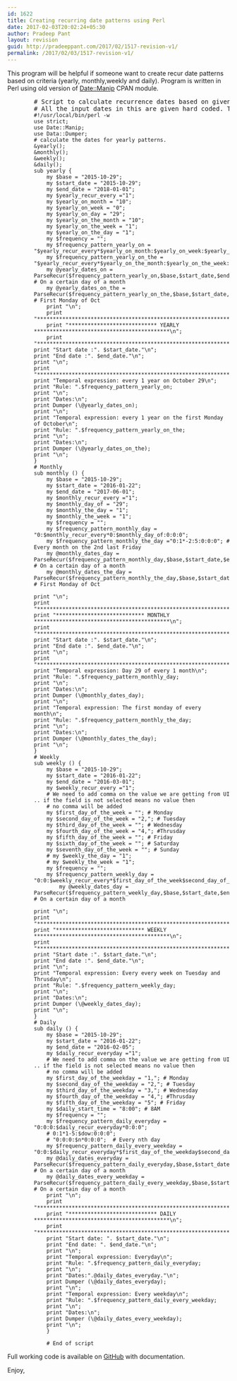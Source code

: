 ```yaml
---
id: 1622
title: Creating recurring date patterns using Perl
date: 2017-02-03T20:02:24+05:30
author: Pradeep Pant
layout: revision
guid: http://pradeeppant.com/2017/02/1517-revision-v1/
permalink: /2017/02/03/1517-revision-v1/
---
```

This program will be helpful if someone want to create recur date patterns based on criteria (yearly, monthly,weekly and daily). Program is written in Perl using old version of [Date::Manip](http://search.cpan.org/~sbeck/Date-Manip-6.53/) CPAN module.

<pre class="prettyprint" style="padding-left: 60px;"># Script to calculate recurrence dates based on given criteria using Perl Date::Manip module.
# All the input dates in this are given hard coded. These shall be passed through external program etc.
<code>#!/usr/local/bin/perl -w
use strict;
use Date::Manip; 
use Data::Dumper;  
# calculate the dates for yearly patterns.
&yearly();
&monthly();
&weekly();
&daily();
sub yearly {
	my $base = "2015-10-29";
	my $start_date = "2015-10-29";
	my $end_date = "2018-01-01";
	my $yearly_recur_every ="1";
	my $yearly_on_month = "10";
	my $yearly_on_week = "0";
	my $yearly_on_day = "29";
	my $yearly_on_the_month = "10";
	my $yearly_on_the_week = "1";
	my $yearly_on_the_day = "1";
	my $frequency = "";
	my $frequency_pattern_yearly_on = "$yearly_recur_every*$yearly_on_month:$yearly_on_week:$yearly_on_day:0:0:0";
	my $frequency_pattern_yearly_on_the = "$yearly_recur_every*$yearly_on_the_month:$yearly_on_the_week:$yearly_on_the_day:0:0:0";
	my @yearly_dates_on = ParseRecur($frequency_pattern_yearly_on,$base,$start_date,$end_date); # On a certain day of a month
	my @yearly_dates_on_the = ParseRecur($frequency_pattern_yearly_on_the,$base,$start_date,$end_date); # First Monday of Oct 
	print "\n";
	print "******************************************************************************\n";
	print "**************************** YEARLY *******************************************\n";
	print "*******************************************************************************\n";
print "Start date :". $start_date."\n";
print "End date :". $end_date."\n";
print "\n";
print "******************************************************************************\n";
print "Temporal expression: every 1 year on October 29\n";
print "Rule: ".$frequency_pattern_yearly_on;
print "\n";
print "Dates:\n";
print Dumper (\@yearly_dates_on);
print "\n";
print "Temporal expression: every 1 year on the first Monday of October\n";
print "Rule: ".$frequency_pattern_yearly_on_the;
print "\n";
print "Dates:\n";
print Dumper (\@yearly_dates_on_the);
print "\n";
}
# Monthly
sub monthly () {
	my $base = "2015-10-29";
	my $start_date = "2016-01-22";
	my $end_date = "2017-06-01";
	my $monthly_recur_every ="1";
	my $monthly_day_of = "29";
	my $monthly_the_day = "1";
	my $monthly_the_week = "1";
	my $frequency = "";
	my $frequency_pattern_monthly_day = "0:$monthly_recur_every*0:$monthly_day_of:0:0:0";
	my $frequency_pattern_monthly_the_day ="0:1*-2:5:0:0:0"; # Every month on the 2nd last Friday
	my @monthly_dates_day = ParseRecur($frequency_pattern_monthly_day,$base,$start_date,$end_date); # On a certain day of a month
	my @monthly_dates_the_day = ParseRecur($frequency_pattern_monthly_the_day,$base,$start_date,$end_date); # First Monday of Oct 
	
print "\n";
print "******************************************************************************\n";
print "**************************** MONTHLY *******************************************\n";
print "*******************************************************************************\n";
print "Start date :". $start_date."\n";
print "End date :". $end_date."\n";
print "\n";
print "******************************************************************************\n";
print "Temporal expression: Day 29 of every 1 month\n";
print "Rule: ".$frequency_pattern_monthly_day;
print "\n";
print "Dates:\n";
print Dumper (\@monthly_dates_day);
print "\n";
print "Temporal expression: The first monday of every month\n";
print "Rule: ".$frequency_pattern_monthly_the_day;
print "\n";
print "Dates:\n";
print Dumper (\@monthly_dates_the_day);
print "\n";
}
# Weekly
sub weekly () {
	my $base = "2015-10-29";
	my $start_date = "2016-01-22";
	my $end_date = "2016-03-01";
	my $weekly_recur_every ="1";
	# We need to add comma on the value we are getting from UI .. if the field is not selected means no value then 
	# no comma will be added
	my $first_day_of_the_week = ""; # Monday
	my $second_day_of_the_week = "2,"; # Tuesday
	my $third_day_of_the_week = ""; # Wednesday
	my $fourth_day_of_the_week = "4,"; #Thrusday
	my $fifth_day_of_the_week = ""; # Friday
	my $sixth_day_of_the_week = ""; # Saturday
	my $seventh_day_of_the_week = ""; # Sunday
	# my $weekly_the_day = "1";
	# my $weekly_the_week = "1";
	my $frequency = "";
	my $frequency_pattern_weekly_day = "0:0:$weekly_recur_every*$first_day_of_the_week$second_day_of_the_week$third_day_of_the_week$fourth_day_of_the_week$fifth_day_of_the_week$sixth_day_of_the_week$seventh_day_of_the_week:0:0:0";
		my @weekly_dates_day = ParseRecur($frequency_pattern_weekly_day,$base,$start_date,$end_date); # On a certain day of a month
	
print "\n";
print "******************************************************************************\n";
print "**************************** WEEKLY *******************************************\n";
print "*******************************************************************************\n";
print "Start date :". $start_date."\n";
print "End date :". $end_date."\n";
print "\n";
print "Temporal expression: Every every week on Tuesday and Thrusday\n";
print "Rule: ".$frequency_pattern_weekly_day;
print "\n";
print "Dates:\n";
print Dumper (\@weekly_dates_day);
print "\n";
}
# Daily
sub daily () {
	my $base = "2015-10-29";
	my $start_date = "2016-01-22";
	my $end_date = "2016-02-05";
	my $daily_recur_everyday ="1";
	# We need to add comma on the value we are getting from UI .. if the field is not selected means no value then 
	# no comma will be added
	my $first_day_of_the_weekday = "1,"; # Monday
	my $second_day_of_the_weekday = "2,"; # Tuesday
	my $third_day_of_the_weekday = "3,"; # Wednesday
	my $fourth_day_of_the_weekday = "4,"; #Thrusday
	my $fifth_day_of_the_weekday = "5"; # Friday
	my $daily_start_time = "8:00"; # 8AM
	my $frequency = "";
	my $frequency_pattern_daily_everyday = "0:0:0:$daily_recur_everyday*0:0:0";
	# 0:1*1-5:$dow:0:0:0";
	# "0:0:0:$n*0:0:0";  # Every nth day
	my $frequency_pattern_daily_every_weekday = "0:0:$daily_recur_everyday*$first_day_of_the_weekday$second_day_of_the_weekday$third_day_of_the_weekday$fourth_day_of_the_weekday$fifth_day_of_the_weekday:0:0:0";
	my @daily_dates_everyday = ParseRecur($frequency_pattern_daily_everyday,$base,$start_date,$end_date); # On a certain day of a month
	my @daily_dates_every_weekday = ParseRecur($frequency_pattern_daily_every_weekday,$base,$start_date,$end_date); # On a certain day of a month
	print "\n";
	print "******************************************************************************\n";
	print "**************************** DAILY *******************************************\n";
	print "******************************************************************************\n";
	print "Start date: ". $start_date."\n";
	print "End date: ". $end_date."\n";
	print "\n";
	print "Temporal expression: Everyday\n";
	print "Rule: ".$frequency_pattern_daily_everyday;
	print "\n";
	print "Dates:".@daily_dates_everyday."\n";
	print Dumper (\@daily_dates_everyday);
	print "\n";
	print "Temporal expression: Every weekday\n";
	print "Rule: ".$frequency_pattern_daily_every_weekday;
	print "\n";
	print "Dates:\n";
	print Dumper (\@daily_dates_every_weekday);
	print "\n";
	}
	
	# End of script</code>
</pre>

Full working code is available on [GitHub](https://github.com/ppant/OOPerl-tips) with documentation.

Enjoy,